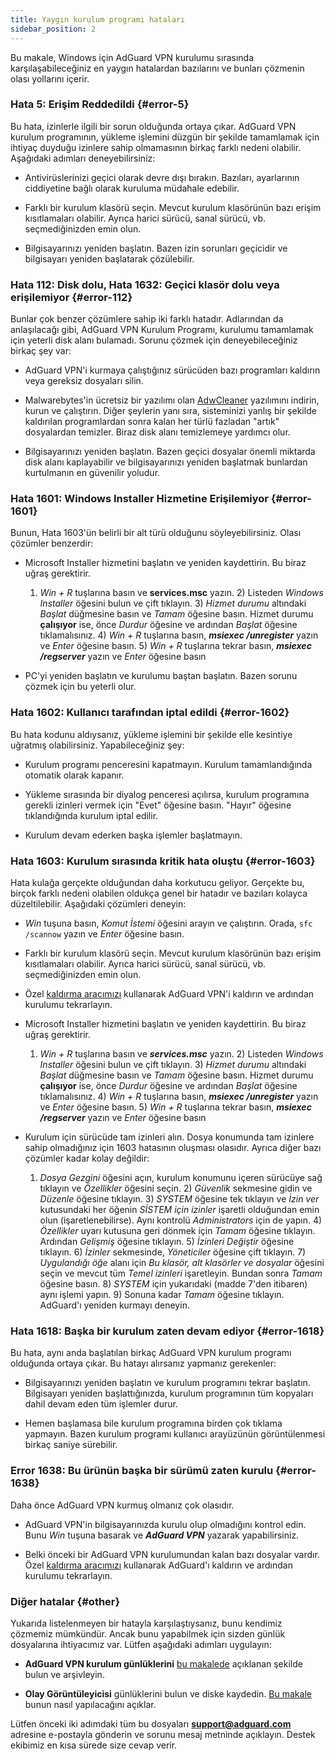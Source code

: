 ```yaml
---
title: Yaygın kurulum programı hataları
sidebar_position: 2
---
```


Bu makale, Windows için AdGuard VPN kurulumu sırasında karşılaşabileceğiniz en yaygın hatalardan bazılarını ve bunları çözmenin olası yollarını içerir.

### Hata 5: Erişim Reddedildi {#error-5}

Bu hata, izinlerle ilgili bir sorun olduğunda ortaya çıkar. AdGuard VPN kurulum programının, yükleme işlemini düzgün bir şekilde tamamlamak için ihtiyaç duyduğu izinlere sahip olmamasının birkaç farklı nedeni olabilir. Aşağıdaki adımları deneyebilirsiniz:

- Antivirüslerinizi geçici olarak devre dışı bırakın. Bazıları, ayarlarının ciddiyetine bağlı olarak kuruluma müdahale edebilir.

- Farklı bir kurulum klasörü seçin. Mevcut kurulum klasörünün bazı erişim kısıtlamaları olabilir. Ayrıca harici sürücü, sanal sürücü, vb. seçmediğinizden emin olun.

- Bilgisayarınızı yeniden başlatın. Bazen izin sorunları geçicidir ve bilgisayarı yeniden başlatarak çözülebilir.

### Hata 112: Disk dolu, Hata 1632: Geçici klasör dolu veya erişilemiyor {#error-112}

Bunlar çok benzer çözümlere sahip iki farklı hatadır. Adlarından da anlaşılacağı gibi, AdGuard VPN Kurulum Programı, kurulumu tamamlamak için yeterli disk alanı bulamadı. Sorunu çözmek için deneyebileceğiniz birkaç şey var:

- AdGuard VPN'i kurmaya çalıştığınız sürücüden bazı programları kaldırın veya gereksiz dosyaları silin.

- Malwarebytes'in ücretsiz bir yazılımı olan [AdwCleaner](http://www.bleepingcomputer.com/download/adwcleaner/) yazılımını indirin, kurun ve çalıştırın. Diğer şeylerin yanı sıra, sisteminizi yanlış bir şekilde kaldırılan programlardan sonra kalan her türlü fazladan "artık" dosyalardan temizler. Biraz disk alanı temizlemeye yardımcı olur.

- Bilgisayarınızı yeniden başlatın. Bazen geçici dosyalar önemli miktarda disk alanı kaplayabilir ve bilgisayarınızı yeniden başlatmak bunlardan kurtulmanın en güvenilir yoludur.

### Hata 1601: Windows Installer Hizmetine Erişilemiyor {#error-1601}

Bunun, Hata 1603'ün belirli bir alt türü olduğunu söyleyebilirsiniz. Olası çözümler benzerdir:

- Microsoft Installer hizmetini başlatın ve yeniden kaydettirin. Bu biraz uğraş gerektirir.

    1) *Win + R* tuşlarına basın ve **services.msc** yazın. 2) Listeden *Windows Installer* öğesini bulun ve çift tıklayın. 3) *Hizmet durumu* altındaki *Başlat* düğmesine basın ve *Tamam* öğesine basın. Hizmet durumu **çalışıyor** ise, önce *Durdur* öğesine ve ardından *Başlat* öğesine tıklamalısınız. 4) *Win + R* tuşlarına basın, ***msiexec /unregister*** yazın ve *Enter* öğesine basın. 5) *Win + R* tuşlarına tekrar basın, ***msiexec /regserver*** yazın ve *Enter* öğesine basın

- PC'yi yeniden başlatın ve kurulumu baştan başlatın. Bazen sorunu çözmek için bu yeterli olur.

### Hata 1602: Kullanıcı tarafından iptal edildi {#error-1602}

Bu hata kodunu aldıysanız, yükleme işlemini bir şekilde elle kesintiye uğratmış olabilirsiniz. Yapabileceğiniz şey:

- Kurulum programı penceresini kapatmayın. Kurulum tamamlandığında otomatik olarak kapanır.

- Yükleme sırasında bir diyalog penceresi açılırsa, kurulum programına gerekli izinleri vermek için "Evet" öğesine basın. "Hayır" öğesine tıklandığında kurulum iptal edilir.

- Kurulum devam ederken başka işlemler başlatmayın.

### Hata 1603: Kurulum sırasında kritik hata oluştu {#error-1603}

Hata kulağa gerçekte olduğundan daha korkutucu geliyor. Gerçekte bu, birçok farklı nedeni olabilen oldukça genel bir hatadır ve bazıları kolayca düzeltilebilir. Aşağıdaki çözümleri deneyin:

- *Win* tuşuna basın, *Komut İstemi* öğesini arayın ve çalıştırın. Orada, `sfc /scannow` yazın ve *Enter* öğesine basın.

- Farklı bir kurulum klasörü seçin. Mevcut kurulum klasörünün bazı erişim kısıtlamaları olabilir. Ayrıca harici sürücü, sanal sürücü, vb. seçmediğinizden emin olun.

- Özel [kaldırma aracımızı](../../installation#advanced) kullanarak AdGuard VPN'i kaldırın ve ardından kurulumu tekrarlayın.

- Microsoft Installer hizmetini başlatın ve yeniden kaydettirin. Bu biraz uğraş gerektirir.

    1) *Win + R* tuşlarına basın ve ***services.msc*** yazın. 2) Listeden *Windows Installer* öğesini bulun ve çift tıklayın. 3) *Hizmet durumu* altındaki *Başlat* düğmesine basın ve *Tamam* öğesine basın. Hizmet durumu **çalışıyor** ise, önce *Durdur* öğesine ve ardından *Başlat* öğesine tıklamalısınız. 4) *Win + R* tuşlarına basın, ***msiexec /unregister*** yazın ve *Enter* öğesine basın. 5) *Win + R* tuşlarına tekrar basın, ***msiexec /regserver*** yazın ve *Enter* öğesine basın

- Kurulum için sürücüde tam izinleri alın. Dosya konumunda tam izinlere sahip olmadığınız için 1603 hatasının oluşması olasıdır. Ayrıca diğer bazı çözümler kadar kolay değildir:

    1) *Dosya Gezgini* öğesini açın, kurulum konumunu içeren sürücüye sağ tıklayın ve *Özellikler* öğesini seçin. 2) *Güvenlik* sekmesine gidin ve *Düzenle* öğesine tıklayın. 3) *SYSTEM* öğesine tek tıklayın ve *İzin ver* kutusundaki her öğenin *SİSTEM için izinler* işaretli olduğundan emin olun (işaretlenebilirse). Aynı kontrolü *Administrators* için de yapın. 4) *Özellikler* uyarı kutusuna geri dönmek için *Tamam* öğesine tıklayın. Ardından *Gelişmiş* öğesine tıklayın. 5) *İzinleri Değiştir* öğesine tıklayın. 6) *İzinler* sekmesinde, *Yöneticiler* öğesine çift tıklayın. 7) *Uygulandığı öğe* alanı için *Bu klasör, alt klasörler ve dosyalar* öğesini seçin ve mevcut tüm *Temel izinleri* işaretleyin. Bundan sonra *Tamam* öğesine basın. 8) *SYSTEM* için yukarıdaki (madde 7'den itibaren) aynı işlemi yapın. 9) Sonuna kadar *Tamam* öğesine tıklayın. AdGuard'ı yeniden kurmayı deneyin.

### Hata 1618: Başka bir kurulum zaten devam ediyor {#error-1618}

Bu hata, aynı anda başlatılan birkaç AdGuard VPN kurulum programı olduğunda ortaya çıkar. Bu hatayı alırsanız yapmanız gerekenler:

- Bilgisayarınızı yeniden başlatın ve kurulum programını tekrar başlatın. Bilgisayarı yeniden başlattığınızda, kurulum programının tüm kopyaları dahil devam eden tüm işlemler durur.

- Hemen başlamasa bile kurulum programına birden çok tıklama yapmayın. Bazen kurulum programı kullanıcı arayüzünün görüntülenmesi birkaç saniye sürebilir.

### Error 1638: Bu ürünün başka bir sürümü zaten kurulu {#error-1638}

Daha önce AdGuard VPN kurmuş olmanız çok olasıdır.

- AdGuard VPN'in bilgisayarınızda kurulu olup olmadığını kontrol edin. Bunu *Win* tuşuna basarak ve ***AdGuard VPN*** yazarak yapabilirsiniz.

- Belki önceki bir AdGuard VPN kurulumundan kalan bazı dosyalar vardır. Özel [kaldırma aracımızı](../../installation#advanced) kullanarak AdGuard'ı kaldırın ve ardından kurulumu tekrarlayın.

### Diğer hatalar {#other}

Yukarıda listelenmeyen bir hatayla karşılaştıysanız, bunu kendimiz çözmemiz mümkündür. Ancak bunu yapabilmek için sizden günlük dosyalarına ihtiyacımız var. Lütfen aşağıdaki adımları uygulayın:

- **AdGuard VPN kurulum günlüklerini** [bu makalede](https://adguard.com/kb/adguard-for-windows/solving-problems/installation-logs/) açıklanan şekilde bulun ve arşivleyin.

- **Olay Görüntüleyicisi** günlüklerini bulun ve diske kaydedin. [Bu makale](https://adguard.com/kb/adguard-for-windows/solving-problems/system-logs/) bunun nasıl yapılacağını açıklar.

Lütfen önceki iki adımdaki tüm bu dosyaları **support@adguard.com** adresine e-postayla gönderin ve sorunu mesaj metninde açıklayın. Destek ekibimiz en kısa sürede size cevap verir.
